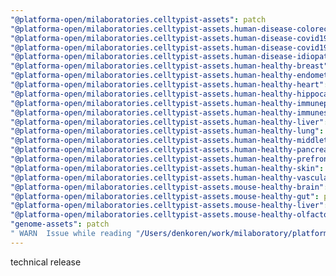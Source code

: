 ```yaml
---
"@platforma-open/milaboratories.celltypist-assets": patch
"@platforma-open/milaboratories.celltypist-assets.human-disease-colorectalcancer": patch
"@platforma-open/milaboratories.celltypist-assets.human-disease-covid19-blood": patch
"@platforma-open/milaboratories.celltypist-assets.human-disease-covid19-lungblood": patch
"@platforma-open/milaboratories.celltypist-assets.human-disease-idiopaticpulmonaryfibrosis": patch
"@platforma-open/milaboratories.celltypist-assets.human-healthy-breast": patch
"@platforma-open/milaboratories.celltypist-assets.human-healthy-endometrium": patch
"@platforma-open/milaboratories.celltypist-assets.human-healthy-heart": patch
"@platforma-open/milaboratories.celltypist-assets.human-healthy-hippocampus": patch
"@platforma-open/milaboratories.celltypist-assets.human-healthy-immunepopulations": patch
"@platforma-open/milaboratories.celltypist-assets.human-healthy-immunesubpopulations": patch
"@platforma-open/milaboratories.celltypist-assets.human-healthy-liver": patch
"@platforma-open/milaboratories.celltypist-assets.human-healthy-lung": patch
"@platforma-open/milaboratories.celltypist-assets.human-healthy-middletemporalgyrus": patch
"@platforma-open/milaboratories.celltypist-assets.human-healthy-pancreaticislet": patch
"@platforma-open/milaboratories.celltypist-assets.human-healthy-prefrontalcortex": patch
"@platforma-open/milaboratories.celltypist-assets.human-healthy-skin": patch
"@platforma-open/milaboratories.celltypist-assets.human-healthy-vascular": patch
"@platforma-open/milaboratories.celltypist-assets.mouse-healthy-brain": patch
"@platforma-open/milaboratories.celltypist-assets.mouse-healthy-gut": patch
"@platforma-open/milaboratories.celltypist-assets.mouse-healthy-liver": patch
"@platforma-open/milaboratories.celltypist-assets.mouse-healthy-olfactorybulb": patch
"genome-assets": patch
" WARN  Issue while reading "/Users/denkoren/work/milaboratory/platforma/platforma-open/assets-celltypist/.npmrc". Failed to replace env in config: ${NPMJS_TOKEN}": patch
---
```


technical release
